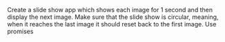 Create a slide show app which shows each image for 1 second and then display the next image. Make sure that the slide show is circular, meaning, when it reaches the last image it should reset back to the first image. Use promises